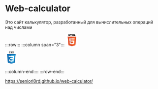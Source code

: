 # Web-calculator <br>

Это сайт калькулятор, разработанный для вычислительных операций над числами <br>

:::row:::
  :::column span="3":::
      <img src="https://raw.githubusercontent.com/devicons/devicon/master/icons/html5/html5-original-wordmark.svg" alt="HTML5" width="40">

<img src="https://raw.githubusercontent.com/devicons/devicon/master/icons/css3/css3-original-wordmark.svg" alt="CSS3" width="40">
  
   :::column-end::::
:::row-end:::

https://seniorl0rd.github.io/web-calculator/
 
